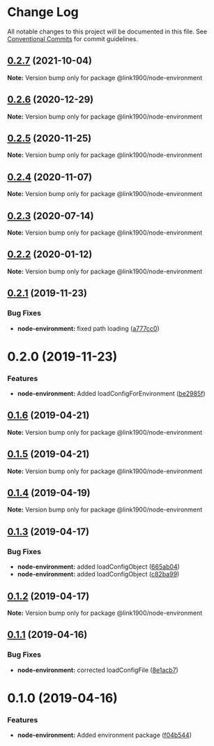 # Change Log

All notable changes to this project will be documented in this file.
See [Conventional Commits](https://conventionalcommits.org) for commit guidelines.

<a name="0.2.7"></a>
## [0.2.7](https://github.com/projects/link1900/repos/link1900/compare/diff?targetBranch=refs%2Ftags%2F@link1900/node-environment@0.2.6&sourceBranch=refs%2Ftags%2F@link1900/node-environment@0.2.7) (2021-10-04)

**Note:** Version bump only for package @link1900/node-environment






<a name="0.2.6"></a>

## [0.2.6](https://github.com/projects/link1900/repos/link1900/compare/diff?targetBranch=refs%2Ftags%2F@link1900/node-environment@0.2.5&sourceBranch=refs%2Ftags%2F@link1900/node-environment@0.2.6) (2020-12-29)

**Note:** Version bump only for package @link1900/node-environment

<a name="0.2.5"></a>

## [0.2.5](https://github.com/projects/link1900/repos/link1900/compare/diff?targetBranch=refs%2Ftags%2F@link1900/node-environment@0.2.4&sourceBranch=refs%2Ftags%2F@link1900/node-environment@0.2.5) (2020-11-25)

**Note:** Version bump only for package @link1900/node-environment

<a name="0.2.4"></a>

## [0.2.4](https://github.com/projects/link1900/repos/link1900/compare/diff?targetBranch=refs%2Ftags%2F@link1900/node-environment@0.2.3&sourceBranch=refs%2Ftags%2F@link1900/node-environment@0.2.4) (2020-11-07)

**Note:** Version bump only for package @link1900/node-environment

<a name="0.2.3"></a>

## [0.2.3](https://github.com/projects/link1900/repos/link1900/compare/diff?targetBranch=refs%2Ftags%2F@link1900/node-environment@0.2.2&sourceBranch=refs%2Ftags%2F@link1900/node-environment@0.2.3) (2020-07-14)

**Note:** Version bump only for package @link1900/node-environment

<a name="0.2.2"></a>

## [0.2.2](https://github.com/projects/link1900/repos/link1900/compare/diff?targetBranch=refs%2Ftags%2F@link1900/node-environment@0.2.1&sourceBranch=refs%2Ftags%2F@link1900/node-environment@0.2.2) (2020-01-12)

**Note:** Version bump only for package @link1900/node-environment

<a name="0.2.1"></a>

## [0.2.1](https://github.com/projects/link1900/repos/link1900/compare/diff?targetBranch=refs%2Ftags%2F@link1900/node-environment@0.2.0&sourceBranch=refs%2Ftags%2F@link1900/node-environment@0.2.1) (2019-11-23)

### Bug Fixes

- **node-environment:** fixed path loading ([a777cc0](https://github.com/projects/link1900/repos/link1900/commits/a777cc0))

<a name="0.2.0"></a>

# 0.2.0 (2019-11-23)

### Features

- **node-environment:** Added loadConfigForEnvironment ([be2985f](https://github.com/projects/link1900/repos/link1900/commits/be2985f))

<a name="0.1.6"></a>

## [0.1.6](https://github.com/projects/link1900/repos/link1900/compare/diff?targetBranch=refs%2Ftags%2F@link1900/node-environment@0.1.5&sourceBranch=refs%2Ftags%2F@link1900/node-environment@0.1.6) (2019-04-21)

**Note:** Version bump only for package @link1900/node-environment

<a name="0.1.5"></a>

## [0.1.5](https://github.com/projects/link1900/repos/link1900/compare/diff?targetBranch=refs%2Ftags%2F@link1900/node-environment@0.1.4&sourceBranch=refs%2Ftags%2F@link1900/node-environment@0.1.5) (2019-04-21)

**Note:** Version bump only for package @link1900/node-environment

<a name="0.1.4"></a>

## [0.1.4](https://github.com/projects/link1900/repos/link1900/compare/diff?targetBranch=refs%2Ftags%2F@link1900/node-environment@0.1.3&sourceBranch=refs%2Ftags%2F@link1900/node-environment@0.1.4) (2019-04-19)

**Note:** Version bump only for package @link1900/node-environment

<a name="0.1.3"></a>

## [0.1.3](https://github.com/projects/link1900/repos/link1900/compare/diff?targetBranch=refs%2Ftags%2F@link1900/node-environment@0.1.2&sourceBranch=refs%2Ftags%2F@link1900/node-environment@0.1.3) (2019-04-17)

### Bug Fixes

- **node-environment:** added loadConfigObject ([665ab04](https://github.com/projects/link1900/repos/link1900/commits/665ab04))
- **node-environment:** added loadConfigObject ([c82ba99](https://github.com/projects/link1900/repos/link1900/commits/c82ba99))

<a name="0.1.2"></a>

## [0.1.2](https://github.com/projects/link1900/repos/link1900/compare/diff?targetBranch=refs%2Ftags%2F@link1900/node-environment@0.1.1&sourceBranch=refs%2Ftags%2F@link1900/node-environment@0.1.2) (2019-04-17)

**Note:** Version bump only for package @link1900/node-environment

<a name="0.1.1"></a>

## [0.1.1](https://github.com/projects/link1900/repos/link1900/compare/diff?targetBranch=refs%2Ftags%2F@link1900/node-environment@0.1.0&sourceBranch=refs%2Ftags%2F@link1900/node-environment@0.1.1) (2019-04-16)

### Bug Fixes

- **node-environment:** corrected loadConfigFile ([8e1acb7](https://github.com/projects/link1900/repos/link1900/commits/8e1acb7))

<a name="0.1.0"></a>

# 0.1.0 (2019-04-16)

### Features

- **node-environment:** Added environment package ([f04b544](https://github.com/projects/link1900/repos/link1900/commits/f04b544))
